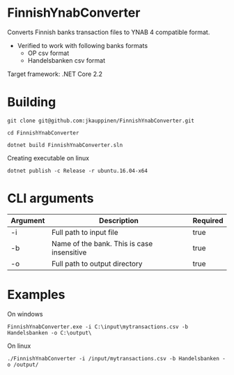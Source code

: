 FinnishYnabConverter
==========================

Converts Finnish banks transaction files to YNAB 4 compatible format. 

* Verified to work with following banks formats
  * OP csv format
  * Handelsbanken csv format

Target framework: .NET Core 2.2


Building
==========================

`git clone git@github.com:jkauppinen/FinnishYnabConverter.git`

`cd FinnishYnabConverter`

`dotnet build FinnishYnabConverter.sln`

Creating executable on linux 

`dotnet publish -c Release -r ubuntu.16.04-x64`


CLI arguments
==========================


| Argument| Description| Required |
|-------------|-------------|-------------|
| -i| Full path to input file| true |
| -b| Name of the bank. This is case insensitive| true|
| -o| Full path to output directory|true|

Examples
==========================
On windows

`FinnishYnabConverter.exe -i C:\input\mytransactions.csv -b Handelsbanken -o C:\output\`

On linux

`./FinnishYnabConverter -i /input/mytransactions.csv -b Handelsbanken -o /output/`
